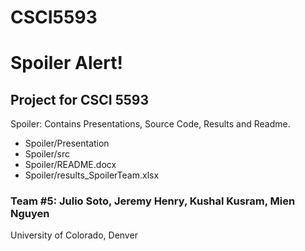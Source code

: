# CSCI5593

# Spoiler Alert! 
## Project for CSCI 5593

Spoiler: Contains Presentations, Source Code, Results and Readme.

- Spoiler/Presentation
- Spoiler/src
- Spoiler/README.docx
- Spoiler/results_SpoilerTeam.xlsx
  

### Team #5: Julio Soto, Jeremy Henry, Kushal Kusram, Mien Nguyen

University of Colorado, Denver
